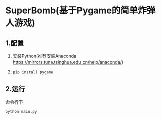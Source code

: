 # SuperBomb(基于Pygame的简单炸弹人游戏)

## 1.配置

1. 安装Python(推荐安装Anaconda https://mirrors.tuna.tsinghua.edu.cn/help/anaconda/)

2. ```python
   pip install pygame
   ```

## 2.运行

命令行下

```python
python main.py
```




